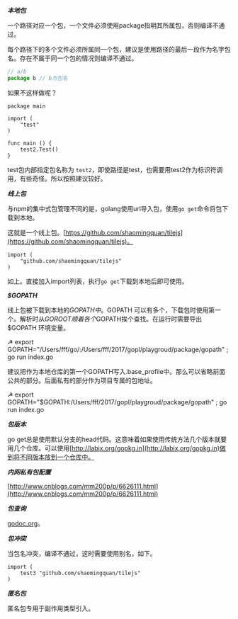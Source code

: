 ***本地包***

一个路径对应一个包，一个文件必须使用package指明其所属包，否则编译不通过。

每个路径下的多个文件必须所属同一个包，建议是使用路径的最后一段作为名字包名。存在不属于同一个包的情况则编译不通过。

```js
// a/b
package b // b为包名
```

如果不这样做呢？

```
package main

import (
	"test"
)

func main () {
	test2.Test()
}
```

test包内部指定包名称为 `test2`，即使路径是test，也需要用test2作为标识符调用，有些奇怪。所以按照建议较好。

***线上包***

与npm的集中式包管理不同的是，golang使用url导入包，使用`go get`命令将包下载到本地。

这就是一个线上包。[https://github.com/shaomingquan/tilejs](https://github.com/shaomingquan/tilejs)。

```
import (
	"github.com/shaomingquan/tilejs"
)
```

如上。直接加入import列表，执行`go get`下载到本地后即可使用。

***$GOPATH***

线上包被下载到本地的$GOPATH中。$GOPATH 可以有多个，下载包时使用第一个。解析时从$GOROOT顺着各个$GOPATH挨个查找。在运行时需要导出$GOPATH 环境变量。

☭ export GOPATH="/Users/fff/go/:/Users/fff/2017/gopl/playgroud/package/gopath" ; go run index.go

建议把作为本地仓库的第一个GOPATH写入.base_profile中。那么可以省略前面公共的部分。后面私有的部分作为项目专属的包地址。

☭ export GOPATH="$GOPATH:/Users/fff/2017/gopl/playgroud/package/gopath" ; go run index.go

***包版本***

go get总是使用默认分支的head代码。这意味着如果使用传统方法几个版本就要用几个仓库。可以使用[http://labix.org/gopkg.in](http://labix.org/gopkg.in)做到将不同版本放到一个仓库中。

***内网私有包配置***

[http://www.cnblogs.com/mm200p/p/6626111.html](http://www.cnblogs.com/mm200p/p/6626111.html)

***包查询***

[godoc.org](godoc.org)。


***包冲突***

当包名冲突，编译不通过，这时需要使用别名，如下。

```
import (
	test3 "github.com/shaomingquan/tilejs"
)
```


***匿名包***

匿名包专用于副作用类型引入。

